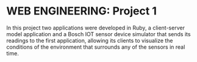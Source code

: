 <h1>WEB ENGINEERING: Project 1</h1>
<p>In this project two applications were developed in Ruby, a client-server model application and a Bosch IOT sensor device simulator that sends its readings to the first application, allowing its clients to visualize the conditions of the environment that surrounds any of the sensors in real time.</p>
